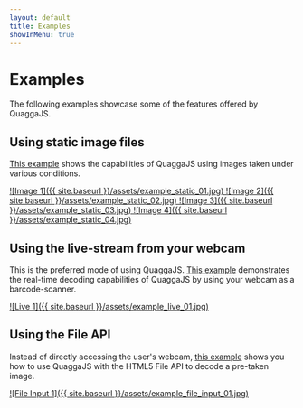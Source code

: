 ```yaml
---
layout: default
title: Examples
showInMenu: true
---
```


Examples
========

The following examples showcase some of the features offered by QuaggaJS.

## Using static image files

[This example](static_images.html) shows the capabilities of QuaggaJS using images taken under various conditions.

[![Image 1]({{ site.baseurl }}/assets/example_static_01.jpg) ![Image 2]({{ site.baseurl }}/assets/example_static_02.jpg) ![Image 3]({{ site.baseurl }}/assets/example_static_03.jpg) ![Image 4]({{ site.baseurl }}/assets/example_static_04.jpg)](static_images.html)

## Using the live-stream from your webcam

This is the preferred mode of using QuaggaJS. [This example](live_w_locator.html)  demonstrates the real-time decoding capabilities of QuaggaJS by using your
webcam as a barcode-scanner.

[![Live 1]({{ site.baseurl }}/assets/example_live_01.jpg)](live_w_locator.html)

## Using the File API

Instead of directly accessing the user's webcam, [this example](file_input.html)  shows you how to use QuaggaJS with the HTML5 File API to decode a pre-taken image.

[![File Input 1]({{ site.baseurl }}/assets/example_file_input_01.jpg)](file_input.html)
